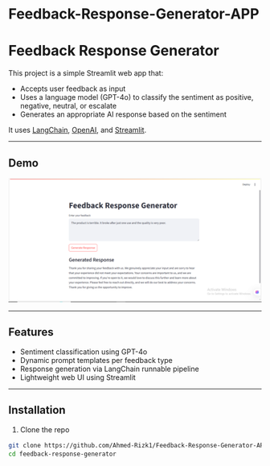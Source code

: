 ﻿# Feedback-Response-Generator-APP
# Feedback Response Generator

This project is a simple Streamlit web app that:
- Accepts user feedback as input
- Uses a language model (GPT-4o) to classify the sentiment as positive, negative, neutral, or escalate
- Generates an appropriate AI response based on the sentiment

It uses [LangChain](https://www.langchain.com/), [OpenAI](https://platform.openai.com/), and [Streamlit](https://streamlit.io/).

---

## Demo

![Screenshot](screenshot.png) <!-- optional, add image if available -->

---

## Features

- Sentiment classification using GPT-4o
- Dynamic prompt templates per feedback type
- Response generation via LangChain runnable pipeline
- Lightweight web UI using Streamlit

---

## Installation

1. Clone the repo

```bash
git clone https://github.com/Ahmed-Rizk1/Feedback-Response-Generator-APP
cd feedback-response-generator
